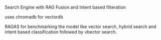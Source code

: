 Search Engine with RAG Fusion and Intent based filteration

uses chromadb for vectordb

RAGAS for benchmarking the model like vector search, hybrid search and intent based classification followed by vbector search. 
